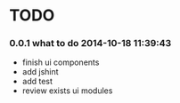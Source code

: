 
TODO
======

### 0.0.1 what to do 2014-10-18 11:39:43
- finish ui components
- add jshint
- add test
- review exists ui modules